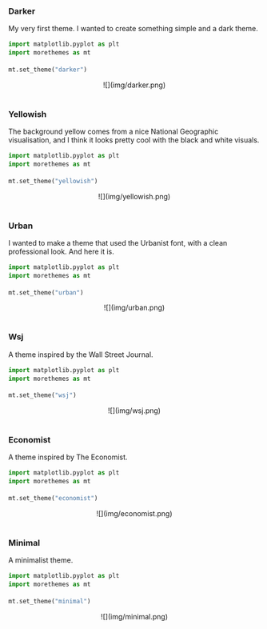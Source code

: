 
<!-- Automatically generated, do not change by hand. Use docs/script/gallery.py instead. -->


### Darker

My very first theme. I wanted to create something simple and a dark theme.

```python
import matplotlib.pyplot as plt
import morethemes as mt

mt.set_theme("darker")
```

<center>![](img/darker.png)</center>

<br>

### Yellowish

The background yellow comes from a nice National Geographic visualisation, and I think it looks pretty cool with the black and white visuals.

```python
import matplotlib.pyplot as plt
import morethemes as mt

mt.set_theme("yellowish")
```

<center>![](img/yellowish.png)</center>

<br>

### Urban

I wanted to make a theme that used the Urbanist font, with a clean professional look. And here it is.

```python
import matplotlib.pyplot as plt
import morethemes as mt

mt.set_theme("urban")
```

<center>![](img/urban.png)</center>

<br>

### Wsj

A theme inspired by the Wall Street Journal.

```python
import matplotlib.pyplot as plt
import morethemes as mt

mt.set_theme("wsj")
```

<center>![](img/wsj.png)</center>

<br>

### Economist

A theme inspired by The Economist.

```python
import matplotlib.pyplot as plt
import morethemes as mt

mt.set_theme("economist")
```

<center>![](img/economist.png)</center>

<br>

### Minimal

A minimalist theme.

```python
import matplotlib.pyplot as plt
import morethemes as mt

mt.set_theme("minimal")
```

<center>![](img/minimal.png)</center>

<br>

